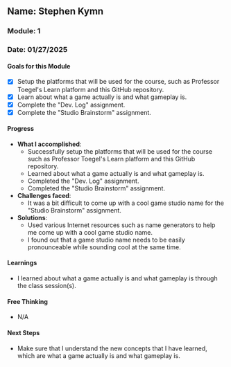 ## Name: Stephen Kymn
### Module: 1

### Date: 01/27/2025

#### Goals for this Module
- [X] Setup the platforms that will be used for the course, such as Professor Toegel's Learn platform and this GitHub repository.
- [X] Learn about what a game actually is and what gameplay is.
- [X] Complete the "Dev. Log" assignment.
- [X] Complete the "Studio Brainstorm" assignment.

#### Progress
- **What I accomplished**:
  - Successfully setup the platforms that will be used for the course such as Professor Toegel's Learn platform and this GitHub repository.
  - Learned about what a game actually is and what gameplay is.
  - Completed the "Dev. Log" assignment.
  - Completed the "Studio Brainstorm" assignment. 
- **Challenges faced**:
  -  It was a bit difficult to come up with a cool game studio name for the "Studio Brainstorm" assignment.
- **Solutions**:
  -  Used various Internet resources such as name generators to help me come up with a cool game studio name.
  -  I found out that a game studio name needs to be easily pronounceable while sounding cool at the same time.

#### Learnings
-  I learned about what a game actually is and what gameplay is through the class session(s).

#### Free Thinking
-  N/A

#### Next Steps
- Make sure that I understand the new concepts that I have learned, which are what a game actually is and what gameplay is.
